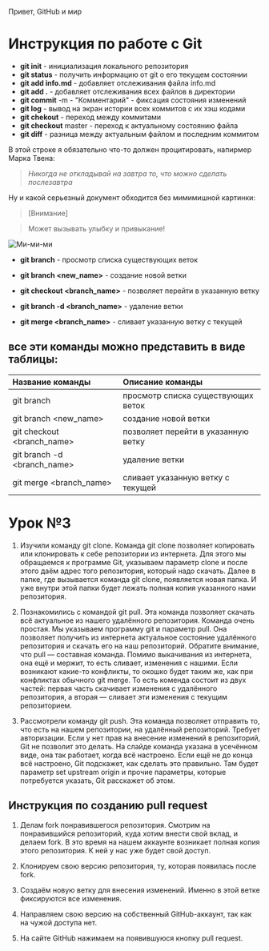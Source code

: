 Привет, GitHub и мир

# Инструкция по работе с Git

* **git init** - инициализация локального репозитория
* **git status** - получить информацию от  git о его текущем состоянии
* **git add info.md** - добавляет отслеживания файла info.md
* **git add .** - добавляет отслеживания всех файлов в директории
* **git commit** -m - "Комментарий" - фиксация состояния изменений
* **git log** - вывод на экран истории всех коммитов с их хэш кодами
* **git chekout** -  переход между коммитами
* **git checkout** master -  переход к актуальному состоянию файла
* **git diff** - разница между актуальным файлом и последним коммитом

В этой строке я обязательно что-то должен процитировать, напирмер Марка Твена:
>*Никогда не откладывай на завтра то, что можно сделать послезавтра*

Ну и какой серьезный документ обходится без мимимишной картинки:

> [Внимание]

> Может вызывать улыбку и привыкание!

![Ми-ми-ми](chat_avatar-136.jpg)

+ **git branch** - просмотр списка существующих веток

+ **git branch <new_name>** - создание новой ветки

+ **git checkout <branch_name>** - позволяет перейти в указанную ветку

+ **git branch -d <branch_name>** - удаление ветки

+ **git merge <branch_name>** -  сливает указанную ветку с текущей

## все эти команды можно представить в виде таблицы:


|Название команды     |Описание команды|                                 
|:---------------------------|:-----------------------------------|
|git branch|просмотр списка существующих веток|
|git branch <new_name>|создание новой ветки|
|git checkout <branch_name>  |позволяет перейти в указанную ветку |
|git branch -d <branch_name> |удаление ветки                      |
|git merge <branch_name>     |сливает указанную ветку с текущей   |

# Урок №3

1. Изучили команду git clone.
Команда git clone позволяет копировать или клонировать к себе репозитории из
интернета. Для этого мы обращаемся к программе Git, указываем параметр clone и
после этого даём адрес того репозитория, который надо скачать. Далее в папке, где
вызывается команда git clone, появляется новая папка. И уже внутри этой папки будет
лежать полная копия указанного нами репозитория.

2. Познакомились с командой git pull.
Эта команда позволяет скачать всё актуальное из нашего удалённого репозитория.
Команда очень простая. Мы указываем программу git и параметр pull. Она позволяет
получить из интернета актуальное состояние удалённого репозитория и скачать его на
наш репозиторий. Обратите внимание, что pull — составная команда. Помимо
выкачивания из интернета, она ещё и мержит, то есть сливает, изменения с нашими.
Если возникают какие-то конфликты, то окошко будет таким же, как при конфликтах
обычного git merge. То есть коменда состоит из двух частей: первая часть скачивает
изменения с удалённого репозитория, а вторая — сливает эти изменения с текущим
репозиторием.

3. Рассмотрели команду git push.
Эта команда позволяет отправить то, что есть на нашем репозитории, на удалённый
репозиторий. Требует авторизации. Если у нет прав на внесение изменений в
репозиторий, Git не позволит это делать. На слайде команда указана в усечённом виде,
она так работает, когда всё настроено. Если ещё не до конца всё настроено, Git
подскажет, как сделать это правильно. Там будет параметр set upstream origin и прочие
параметры, которые потребуется указать, Git расскажет об этом.

## Инструкция по созданию pull request

1. Делам fork понравившегося репозитория.
Смотрим на понравившийся репозиторий, куда хотим внести свой вклад, и делаем fork.
В это время на нашем аккаунте возникает полная копия этого репозитория. К ней у нас
уже будет свой доступ.
2. Клонируем свою версию репозитория, ту, которая появилась после fork.

3. Создаём новую ветку для внесения изменений. Именно в этой ветке фиксируются все
изменения.
4. Направляем свою версию на собственный GitHub-аккаунт, так как на чужой доступа
нет.

5. На сайте GitHub нажимаем на появившуюся кнопку pull request.
